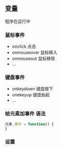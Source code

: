 
## 变量

程序在运行中

### 鼠标事件

- onclick 点击
- onmouseover 鼠标移入
- onmouseout 鼠标移除
- ...
  
### 键盘事件

- onkeydown 键盘按下
- onekeyup 键盘抬起
- ...

### 给元素加事件 语法

```javascript {.line-numbers}
元素.事件 = function() {
}
```

### 设置
